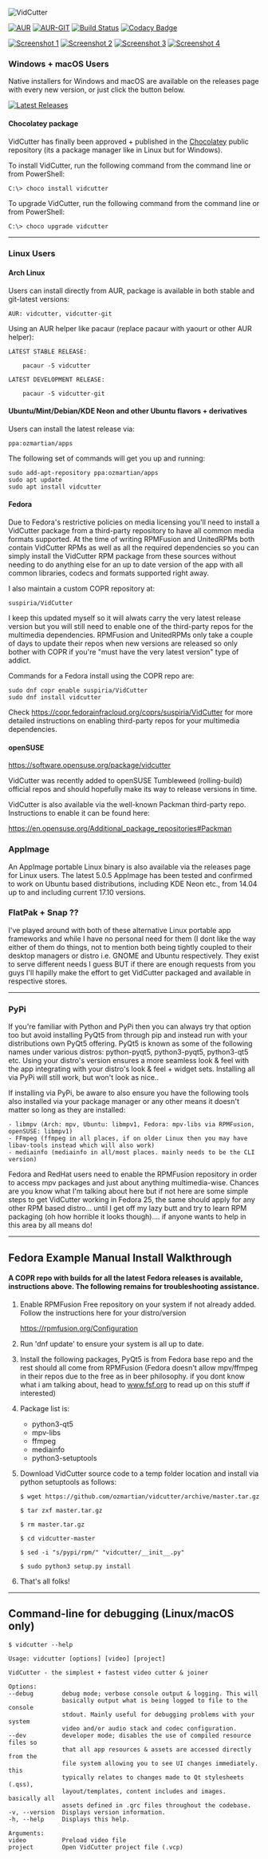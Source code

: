 ![VidCutter](http://vidcutter.ozmartians.com/vidcutter-banner.png)

[![AUR](https://img.shields.io/aur/version/vidcutter.svg)](https://aur.archlinux.org/packages/vidcutter)
[![AUR-GIT](https://img.shields.io/aur/version/vidcutter-git.svg)](https://aur.archlinux.org/packages/vidcutter-git)
[![Build Status](https://ci.appveyor.com/api/projects/status/jgasythb2vqsxy7v?svg=true)](https://ci.appveyor.com/project/ozmartian/vidcutter)
[![Codacy Badge](https://api.codacy.com/project/badge/Grade/425a00c7c6af446ba87c6152567d9f7e)](https://www.codacy.com/app/ozmartian/vidcutter)

[![Screenshot 1](https://cdn.rawgit.com/ozmartian/vidcutter/gh-pages/images/vidcutter-01-thumb.png)](https://cdn.rawgit.com/ozmartian/vidcutter/gh-pages/images/vidcutter-01.png) 
[![Screenshot 2](https://cdn.rawgit.com/ozmartian/vidcutter/gh-pages/images/vidcutter-02-thumb.png)](https://cdn.rawgit.com/ozmartian/vidcutter/gh-pages/images/vidcutter-02.png) 
[![Screenshot 3](https://cdn.rawgit.com/ozmartian/vidcutter/gh-pages/images/vidcutter-03-thumb.png)](https://cdn.rawgit.com/ozmartian/vidcutter/gh-pages/images/vidcutter-03.png) 
[![Screenshot 4](https://cdn.rawgit.com/ozmartian/vidcutter/gh-pages/images/vidcutter-04-thumb.png)](https://cdn.rawgit.com/ozmartian/vidcutter/gh-pages/images/vidcutter-04.png)

### Windows + macOS Users

Native installers for Windows and macOS are available on the releases page with every new version, or just click the button below. 

[![Latest Releases](http://tvlinker.ozmartians.com/images/button-latest-release.png)](https://github.com/ozmartian/vidcutter/releases/latest)

#### Chocolatey package

VidCutter has finally been approved + published in the [Chocolatey](https://chocolatey.org) public repository (its a package manager like in Linux but
for Windows).

  To install VidCutter, run the following command from the command line or from PowerShell:
  ```
  C:\> choco install vidcutter
  ```
  To upgrade VidCutter, run the following command from the command line or from PowerShell:
  ```
  C:\> choco upgrade vidcutter
  ```

***

### Linux Users

#### Arch Linux

Users can install directly from AUR, package is available in both stable and git-latest versions:

    AUR: vidcutter, vidcutter-git
    
Using an AUR helper like pacaur (replace pacaur with yaourt or other AUR helper):

    LATEST STABLE RELEASE:

        pacaur -S vidcutter

    LATEST DEVELOPMENT RELEASE:
    
        pacaur -S vidcutter-git

#### Ubuntu/Mint/Debian/KDE Neon and other Ubuntu flavors + derivatives 

Users can install the latest release via:

    ppa:ozmartian/apps

The following set of commands will get you up and running:

    sudo add-apt-repository ppa:ozmartian/apps
    sudo apt update
    sudo apt install vidcutter

#### Fedora

Due to Fedora's restrictive policies on media licensing you'll need to install a VidCutter package from a third-party repository to have all common media formats supported. At the time of writing RPMFusion and UnitedRPMs both contain VidCutter RPMs as well as all the required dependencies so you can simply install the VidCutter RPM package from these sources without needing to do anything else for an up to date version of the app with all common libraries, codecs and formats supported right away.

I also maintain a custom COPR repository at:

    suspiria/VidCutter
    
I keep this updated myself so it will alwats carry the very latest release version but you will still need to enable one of the third-party repos for the multimedia dependencies. RPMFusion and UnitedRPMs only take a couple of days to update their repos when new versions are released so only bother with COPR if you're "must have the very latest version" type of addict.

Commands for a Fedora install using the COPR repo are:

    sudo dnf copr enable suspiria/VidCutter
    sudo dnf install vidcutter
    
Check https://copr.fedorainfracloud.org/coprs/suspiria/VidCutter for more detailed instructions on enabling third-party repos for your multimedia dependencies.

#### openSUSE

https://software.opensuse.org/package/vidcutter

VidCutter was recently added to openSUSE Tumbleweed (rolling-build) official repos and should hopefully make its way to release versions in time. 

VidCutter is also available via the well-known Packman third-party repo. Instructions to enable it can be found here:

   https://en.opensuse.org/Additional_package_repositories#Packman

### AppImage

An AppImage portable Linux binary is also available via the releases page for Linux users. The latest 5.0.5 AppImage has been tested and confirmed to work on Ubuntu based distributions, including KDE Neon etc., from 14.04 up to and including current 17.10 versions.

### FlatPak + Snap ??

I've played around with both of these alternative Linux portable app frameworks and while I have no personal need for them (I dont like the way either of them do things, not to mention both being tightly coupled to their desktop managers or distro i.e. GNOME and Ubuntu respectively. They exist to serve different needs I guess BUT if there are enough requests from you guys I'll hapilly make the effort to get VidCutter packaged and available in respective stores.

***

### PyPi

If you're familiar with Python and PyPi then you can always try that option too but avoid installing PyQt5 from through pip and instead run with your distributions own PyQt5 offering. PyQt5 is known as some of the following names under various distros: python-pyqt5, python3-pyqt5, python3-qt5 etc. Using your distro's version ensures a more seamless look & feel with the app integrating with your distro's look & feel + widget sets. Installing all via PyPi will still work, but won't look as nice..

If installing via PyPi, be aware to also ensure you have the following tools also installed via your package manager or any other means it doesn't matter so long as they are installed:

    - libmpv (Arch: mpv, Ubuntu: libmpv1, Fedora: mpv-libs via RPMFusion, openSUSE: libmpv1)
    - FFmpeg (ffmpeg in all places, if on older Linux then you may have libav-tools instead which will also work)
    - mediainfo (mediainfo in all/most places. mainly needs to be the CLI version)

Fedora and RedHat users need to enable the RPMFusion repository in order to access mpv packages and just about anything multimedia-wise. Chances are you know what I'm talking about here but if not here are some simple steps to get VidCutter working in Fedora 25, the same should apply for any other RPM based distro... until I get off my lazy butt and try to learn RPM packaging (oh how horrible it looks though).... if anyone wants to help in this area by all means do!

***

## Fedora Example Manual Install Walkthrough

#### A COPR repo with builds for all the latest Fedora releases is available, instructions above. The following remains for troubleshooting assistance.

1. Enable RPMFusion Free repository on your system if not already added. Follow the instructions here for your distro/version

    https://rpmfusion.org/Configuration
    
2. Run 'dnf update' to ensure your system is all up to date.  

3. Install the following packages, PyQt5 is from Fedora base repo and the rest should all come from RPMFusion (Fedora doesn't allow mpv/ffmpeg in their repos due to the free as in beer philosophy. if you dont know what i am talking about, head to www.fsf.org to read up on this stuff if interested)

4. Package list is:

    - python3-qt5
    - mpv-libs
    - ffmpeg
    - mediainfo
    - python3-setuptools

5. Download VidCutter source code to a temp folder location and install via python setuptools as follows:
    ```
    $ wget https://github.com/ozmartian/vidcutter/archive/master.tar.gz
    
    $ tar zxf master.tar.gz
    
    $ rm master.tar.gz
    
    $ cd vidcutter-master
    
    $ sed -i "s/pypi/rpm/" "vidcutter/__init__.py"
    
    $ sudo python3 setup.py install
    ```
6. That's all folks!

***

## Command-line for debugging (Linux/macOS only)
  ```
  $ vidcutter --help

Usage: vidcutter [options] [video] [project]

VidCutter - the simplest + fastest video cutter & joiner

Options:
  --debug        debug mode; verbose console output & logging. This will
                 basically output what is being logged to file to the console
                 stdout. Mainly useful for debugging problems with your system
                 video and/or audio stack and codec configuration.
  --dev          developer mode; disables the use of compiled resource files so
                 that all app resources & assets are accessed directly from the
                 file system allowing you to see UI changes immediately. this
                 typically relates to changes made to Qt stylesheets (.qss),
                 layout/templates, content includes and images. basically all
                 assets defined in .qrc files throughout the codebase.
  -v, --version  Displays version information.
  -h, --help     Displays this help.

Arguments:
  video          Preload video file
  project        Open VidCutter project file (.vcp)
  ```
